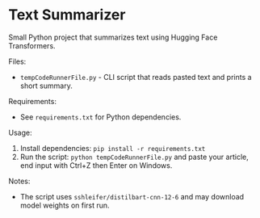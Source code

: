 # Text Summarizer

Small Python project that summarizes text using Hugging Face Transformers.

Files:
- `tempCodeRunnerFile.py` - CLI script that reads pasted text and prints a short summary.

Requirements:
- See `requirements.txt` for Python dependencies.

Usage:
1. Install dependencies: `pip install -r requirements.txt`
2. Run the script: `python tempCodeRunnerFile.py` and paste your article, end input with Ctrl+Z then Enter on Windows.

Notes:
- The script uses `sshleifer/distilbart-cnn-12-6` and may download model weights on first run.
